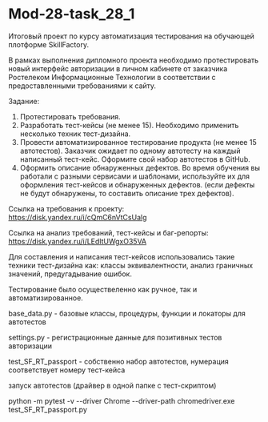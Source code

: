 # Mod-28-task_28_1

Итоговый проект по курсу автоматизация тестирования на обучающей плотформе SkillFactory.

В рамках выполнения дипломного проекта необходимо протестировать новый интерфейс авторизации в личном кабинете от заказчика Ростелеком Информационные Технологии в соответствии с предоставленными требованиями к сайту.

Задание:

1.  Протестировать требования.
2.  Разработать тест-кейсы (не менее 15). Необходимо применить несколько техник тест-дизайна.
3.  Провести автоматизированное тестирование продукта (не менее 15 автотестов). Заказчик ожидает по одному автотесту на каждый написанный тест-кейс. Оформите свой набор автотестов в GitHub.
4.  Оформить описание обнаруженных дефектов. Во время обучения вы работали с разными сервисами и шаблонами, используйте их для оформления тест-кейсов и обнаруженных дефектов. (если дефекты не будут обнаружены, то составить описание трех дефектов).

Ссылка на требования к проекту:
https://disk.yandex.ru/i/cQmC6nVtCsUalg

Ссылка на анализ требований, тест-кейсы и баг-репорты:
https://disk.yandex.ru/i/LEdltUWgxO35VA


Для составления и написания тест-кейсов использовались такие техники тест-дизайна как: классы эквивалентности, анализ граничных значений, предугадывание ошибок.

Тестирование было осуществеленно как ручное, так и автоматизированное.

base_data.py - базовые классы, процедуры, функции и локаторы для автотестов

settings.py - регистрационные данные для позитивных тестов авторизации

test_SF_RT_passport - собственно набор автотестов, нумерация соответствует номеру тест-кейса

запуск автотестов (драйвер в одной папке с тест-скриптом)

python -m pytest -v --driver Chrome --driver-path chromedriver.exe test_SF_RT_passport.py
